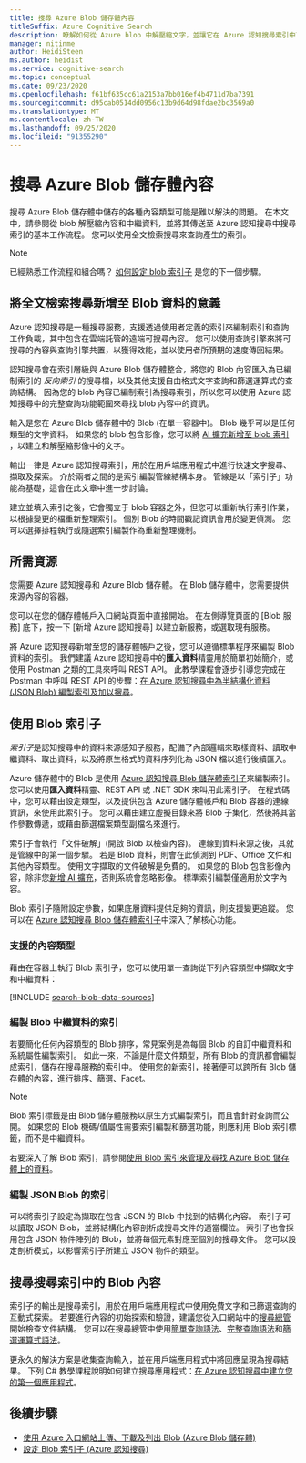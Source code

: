 ```yaml
---
title: 搜尋 Azure Blob 儲存體內容
titleSuffix: Azure Cognitive Search
description: 瞭解如何從 Azure blob 中解壓縮文字，並讓它在 Azure 認知搜尋索引中可供全文檢索搜尋。
manager: nitinme
author: HeidiSteen
ms.author: heidist
ms.service: cognitive-search
ms.topic: conceptual
ms.date: 09/23/2020
ms.openlocfilehash: f61bf635cc61a2153a7bb016ef4b4711d7ba7391
ms.sourcegitcommit: d95cab0514dd0956c13b9d64d98fdae2bc3569a0
ms.translationtype: MT
ms.contentlocale: zh-TW
ms.lasthandoff: 09/25/2020
ms.locfileid: "91355290"
---
```

# <a name="search-over-azure-blob-storage-content"></a>搜尋 Azure Blob 儲存體內容

搜尋 Azure Blob 儲存體中儲存的各種內容類型可能是難以解決的問題。 在本文中，請參閱從 blob 解壓縮內容和中繼資料，並將其傳送至 Azure 認知搜尋中搜尋索引的基本工作流程。 您可以使用全文檢索搜尋來查詢產生的索引。

> [!NOTE]
> 已經熟悉工作流程和組合嗎？ [如何設定 blob 索引子](search-howto-indexing-azure-blob-storage.md) 是您的下一個步驟。

## <a name="what-it-means-to-add-full-text-search-to-blob-data"></a>將全文檢索搜尋新增至 Blob 資料的意義

Azure 認知搜尋是一種搜尋服務，支援透過使用者定義的索引來編制索引和查詢工作負載，其中包含在雲端託管的遠端可搜尋內容。 您可以使用查詢引擎來將可搜尋的內容與查詢引擎共置，以獲得效能，並以使用者所預期的速度傳回結果。

認知搜尋會在索引層級與 Azure Blob 儲存體整合，將您的 Blob 內容匯入為已編制索引的 *反向索引* 的搜尋檔，以及其他支援自由格式文字查詢和篩選運算式的查詢結構。 因為您的 blob 內容已編制索引為搜尋索引，所以您可以使用 Azure 認知搜尋中的完整查詢功能範圍來尋找 blob 內容中的資訊。

輸入是您在 Azure Blob 儲存體中的 Blob (在單一容器中)。 Blob 幾乎可以是任何類型的文字資料。 如果您的 blob 包含影像，您可以將 [AI 擴充新增至 blob 索引](search-blob-ai-integration.md) ，以建立和解壓縮影像中的文字。

輸出一律是 Azure 認知搜尋索引，用於在用戶端應用程式中進行快速文字搜尋、擷取及探索。 介於兩者之間的是索引編製管線結構本身。 管線是以「索引子」功能為基礎，這會在此文章中進一步討論。

建立並填入索引之後，它會獨立于 blob 容器之外，但您可以重新執行索引作業，以根據變更的檔重新整理索引。 個別 Blob 的時間戳記資訊會用於變更偵測。 您可以選擇排程執行或隨選索引編製作為重新整理機制。

## <a name="required-resources"></a>所需資源

您需要 Azure 認知搜尋和 Azure Blob 儲存體。 在 Blob 儲存體中，您需要提供來源內容的容器。

您可以在您的儲存體帳戶入口網站頁面中直接開始。 在左側導覽頁面的 [Blob 服務] 底下，按一下 [新增 Azure 認知搜尋] 以建立新服務，或選取現有服務。 

將 Azure 認知搜尋新增至您的儲存體帳戶之後，您可以遵循標準程序來編製 Blob 資料的索引。 我們建議 Azure 認知搜尋中的**匯入資料**精靈用於簡單初始簡介，或使用 Postman 之類的工具來呼叫 REST API。 此教學課程會逐步引導您完成在 Postman 中呼叫 REST API 的步驟：[在 Azure 認知搜尋中為半結構化資料 (JSON Blob) 編製索引及加以搜尋](search-semi-structured-data.md)。 

## <a name="use-a-blob-indexer"></a>使用 Blob 索引子

*索引子*是認知搜尋中的資料來源感知子服務，配備了內部邏輯來取樣資料、讀取中繼資料、取出資料，以及將原生格式的資料序列化為 JSON 檔以進行後續匯入。 

Azure 儲存體中的 Blob 是使用 [Azure 認知搜尋 Blob 儲存體索引子](search-howto-indexing-azure-blob-storage.md)來編製索引。 您可以使用**匯入資料**精靈、REST API 或 .NET SDK 來叫用此索引子。 在程式碼中，您可以藉由設定類型，以及提供包含 Azure 儲存體帳戶和 Blob 容器的連線資訊，來使用此索引子。 您可以藉由建立虛擬目錄來將 Blob 子集化，然後將其當作參數傳遞，或藉由篩選檔案類型副檔名來進行。

索引子會執行「文件破解」(開啟 Blob 以檢查內容)。 連線到資料來源之後，其就是管線中的第一個步驟。 若是 Blob 資料，則會在此偵測到 PDF、Office 文件和其他內容類型。 使用文字擷取的文件破解是免費的。 如果您的 Blob 包含影像內容，除非您[新增 AI 擴充](search-blob-ai-integration.md)，否則系統會忽略影像。 標準索引編製僅適用於文字內容。

Blob 索引子隨附設定參數，如果底層資料提供足夠的資訊，則支援變更追蹤。 您可以在 [Azure 認知搜尋 Blob 儲存體索引子](search-howto-indexing-azure-blob-storage.md)中深入了解核心功能。

### <a name="supported-content-types"></a>支援的內容類型

藉由在容器上執行 Blob 索引子，您可以使用單一查詢從下列內容類型中擷取文字和中繼資料：

[!INCLUDE [search-blob-data-sources](../../includes/search-blob-data-sources.md)]

### <a name="indexing-blob-metadata"></a>編製 Blob 中繼資料的索引

若要簡化任何內容類型的 Blob 排序，常見案例是為每個 Blob 的自訂中繼資料和系統屬性編製索引。 如此一來，不論是什麼文件類型，所有 Blob 的資訊都會編製成索引，儲存在搜尋服務的索引中。 使用您的新索引，接著便可以跨所有 Blob 儲存體的內容，進行排序、篩選、Facet。

> [!NOTE]
> Blob 索引標籤是由 Blob 儲存體服務以原生方式編製索引，而且會針對查詢而公開。 如果您的 Blob 機碼/值屬性需要索引編製和篩選功能，則應利用 Blob 索引標籤，而不是中繼資料。
>
> 若要深入了解 Blob 索引，請參閱[使用 Blob 索引來管理及尋找 Azure Blob 儲存體上的資料](../storage/blobs/storage-manage-find-blobs.md)。

### <a name="indexing-json-blobs"></a>編製 JSON Blob 的索引

可以將索引子設定為擷取在包含 JSON 的 Blob 中找到的結構化內容。 索引子可以讀取 JSON Blob，並將結構化內容剖析成搜尋文件的適當欄位。 索引子也會採用包含 JSON 物件陣列的 Blob，並將每個元素對應至個別的搜尋文件。 您可以設定剖析模式，以影響索引子所建立 JSON 物件的類型。

## <a name="search-blob-content-in-a-search-index"></a>搜尋搜尋索引中的 Blob 內容 

索引子的輸出是搜尋索引，用於在用戶端應用程式中使用免費文字和已篩選查詢的互動式探索。 若要進行內容的初始探索和驗證，建議您從入口網站中的[搜尋總管](search-explorer.md)開始檢查文件結構。 您可以在搜尋總管中使用[簡單查詢語法](query-simple-syntax.md)、[完整查詢語法](query-lucene-syntax.md)和[篩選運算式語法](query-odata-filter-orderby-syntax.md)。

更永久的解決方案是收集查詢輸入，並在用戶端應用程式中將回應呈現為搜尋結果。 下列 C# 教學課程說明如何建立搜尋應用程式：[在 Azure 認知搜尋中建立您的第一個應用程式](tutorial-csharp-create-first-app.md)。

## <a name="next-steps"></a>後續步驟

+ [使用 Azure 入口網站上傳、下載及列出 Blob (Azure Blob 儲存體)](../storage/blobs/storage-quickstart-blobs-portal.md)
+ [設定 Blob 索引子 (Azure 認知搜尋)](search-howto-indexing-azure-blob-storage.md)